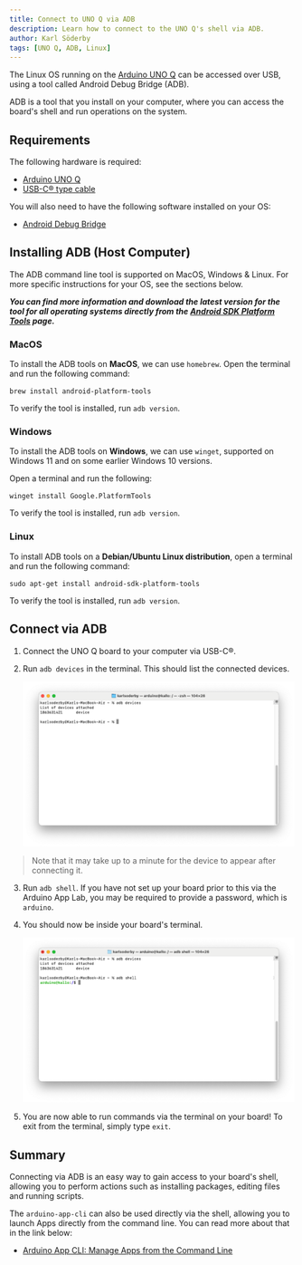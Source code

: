 ```yaml
---
title: Connect to UNO Q via ADB
description: Learn how to connect to the UNO Q's shell via ADB.
author: Karl Söderby
tags: [UNO Q, ADB, Linux]
---
```


The Linux OS running on the [Arduino UNO Q](https://store.arduino.cc/products/uno-q) can be accessed over USB, using a tool called Android Debug Bridge (ADB). 

ADB is a tool that you install on your computer, where you can access the board's shell and run operations on the system.

## Requirements

The following hardware is required:
- [Arduino UNO Q](https://store.arduino.cc/products/uno-q)
- [USB-C® type cable](https://store.arduino.cc/products/usb-cable2in1-type-c)

You will also need to have the following software installed on your OS:
- [Android Debug Bridge](https://developer.android.com/tools/releases/platform-tools)

## Installing ADB (Host Computer)

The ADB command line tool is supported on MacOS, Windows & Linux. For more specific instructions for your OS, see the sections below. 

***You can find more information and download the latest version for the tool for all operating systems directly from the [Android SDK Platform Tools](https://developer.android.com/tools/releases/platform-tools#downloads) page.***

### MacOS

To install the ADB tools on **MacOS**, we can use `homebrew`. Open the terminal and run the following command:

```
brew install android-platform-tools
```

To verify the tool is installed, run `adb version`.

### Windows

To install the ADB tools on **Windows**, we can use `winget`, supported on Windows 11 and on some earlier Windows 10 versions. 

Open a terminal and run the following:

```
winget install Google.PlatformTools
```

To verify the tool is installed, run `adb version`.

### Linux

To install ADB tools on a **Debian/Ubuntu Linux distribution**, open a terminal and run the following command:

```
sudo apt-get install android-sdk-platform-tools
```

To verify the tool is installed, run `adb version`.

## Connect via ADB

1. Connect the UNO Q board to your computer via USB-C®.
2. Run `adb devices` in the terminal. This should list the connected devices.

    ![Connected devices](assets/connected-devices.png)

>Note that it may take up to a minute for the device to appear after connecting it.

3. Run `adb shell`. If you have not set up your board prior to this via the Arduino App Lab, you may be required to provide a password, which is `arduino`.
4. You should now be inside your board's terminal.

    ![Terminal on the board.](assets/board-terminal.png)

5. You are now able to run commands via the terminal on your board! To exit from the terminal, simply type `exit`.

## Summary

Connecting via ADB is an easy way to gain access to your board's shell, allowing you to perform actions such as installing packages, editing files and running scripts.

The `arduino-app-cli` can also be used directly via the shell, allowing you to launch Apps directly from the command line. You can read more about that in the link below:
- [Arduino App CLI: Manage Apps from the Command Line](/software/app-lab/tutorials/cli/)